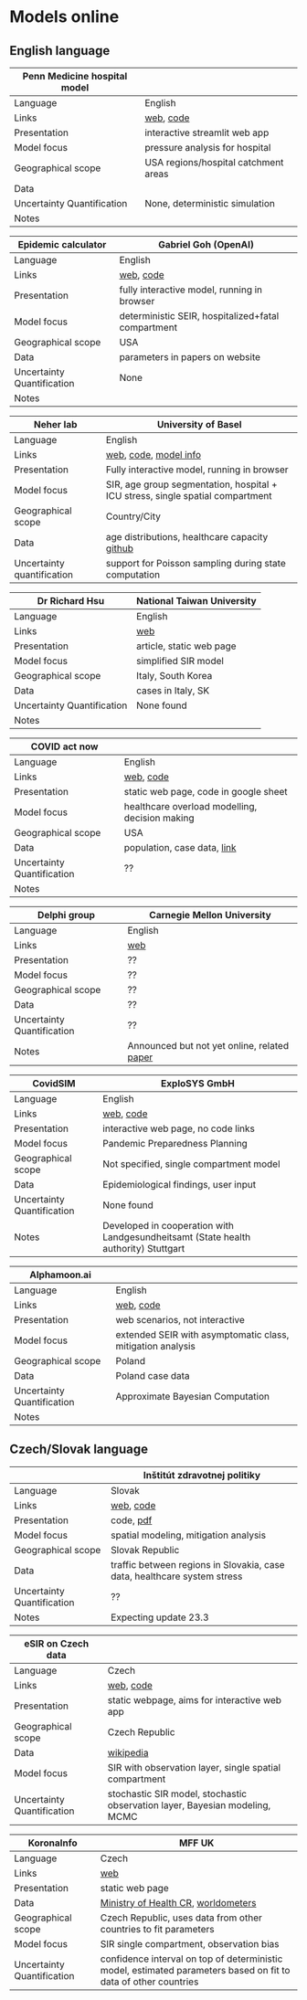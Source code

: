 # Models online

## English language

| Penn Medicine hospital model  | |
|----|----|
| Language | English |
| Links  | [web](https://penn-chime.phl.io/), [code](https://github.com/pennsignals/chime) |
| Presentation | interactive streamlit web app |
| Model focus | pressure analysis for hospital |
| Geographical scope | USA regions/hospital catchment areas |
| Data         |  |
| Uncertainty Quantification | None, deterministic simulation |
| Notes | |


| Epidemic calculator  | Gabriel Goh (OpenAI) |
|----|----|
| Language | English |
| Links  | [web](https://gabgoh.github.io/COVID/index.html), [code](https://github.com/gabgoh/epcalc) |
| Presentation | fully interactive model, running in browser |
| Model focus | deterministic SEIR, hospitalized+fatal compartment |
| Geographical scope | USA |
| Data         | parameters in papers on website |
| Uncertainty Quantification | None |
| Notes | |


| Neher lab | University of Basel |
| ------ | ----- |
| Language | English |
| Links | [web](https://neherlab.org/covid19), [code](https://github.com/neherlab/covid19_scenarios), [model info](https://neherlab.org/covid19/about)|
| Presentation | Fully interactive model, running in browser |
| Model focus  | SIR, age group segmentation, hospital + ICU stress, single spatial compartment |
| Geographical scope | Country/City |
| Data | age distributions, healthcare capacity [github](https://github.com/neherlab/covid19_scenarios_data) |
| Uncertainty quantification | support for Poisson sampling during state computation |


| Dr Richard Hsu | National Taiwan University |
|----|----|
| Language | English |
| Links  | [web](https://geneonline.news/en/2020/03/14/prediction-of-the-covid-19-outbreak-in-south-korea-and-italy/) |
| Presentation | article, static web page|
| Model focus | simplified SIR model |
| Geographical scope | Italy, South Korea |
| Data         | cases in Italy, SK|
| Uncertainty Quantification | None found |
| Notes | |


| COVID act now | |
|----|----|
| Language | English |
| Links  | [web](https://covidactnow.org/), [code](https://docs.google.com/spreadsheets/d/1YEj4Vr6lG1jQ1R3LG6frijJYNynKcgTjzo2n0FsBwZA/edit#gid=1579455912) |
| Presentation | static web page, code in google sheet |
| Model focus | healthcare overload modelling, decision making |
| Geographical scope | USA |
| Data         |  population, case data, [link](https://docs.google.com/spreadsheets/d/1YEj4Vr6lG1jQ1R3LG6frijJYNynKcgTjzo2n0FsBwZA/edit#gid=1583111774) |
| Uncertainty Quantification | ?? |
| Notes | |


| Delphi group | Carnegie Mellon University |
|----|----|
| Language | English |
| Links  | [web](https://delphi.cmu.edu/) |
| Presentation | ?? |
| Model focus | ?? |
| Geographical scope | ?? |
| Data         | ?? |
| Uncertainty Quantification | ?? |
| Notes | Announced but not yet online, related [paper](https://delphi.cmu.edu/files/brooks2015.pdf)|

| CovidSIM  | ExploSYS GmbH |
|----|----|
| Language | English |
| Links  | [web](http://covidsim.eu/), [code](https://gitlab.com/exploratory-systems/covidsim/) |
| Presentation | interactive web page, no code links |
| Model focus | Pandemic Preparedness Planning |
| Geographical scope | Not specified, single compartment model |
| Data         | Epidemiological findings, user input |
| Uncertainty Quantification | None found |
| Notes | Developed in cooperation with Landgesundheitsamt (State health authority) Stuttgart |


| Alphamoon.ai  | |
|----|----|
| Language | English |
| Links  | [web](https://alphamoon.ai/blog/2020/03/24/how-to-predict-the-future-of-sars-cov-2-pandemic/), [code]() |
| Presentation | web scenarios, not interactive |
| Model focus | extended SEIR with asymptomatic class, mitigation analysis |
| Geographical scope | Poland |
| Data         | Poland case data |
| Uncertainty Quantification | Approximate Bayesian Computation  |
| Notes | |

## Czech/Slovak language


|   | Inštitút zdravotnej politiky |
|----|----|
| Language | Slovak |
| Links  | [web](https://izp.sk/covid-19/), [code](https://github.com/institute-of-health-policies-sk/SIRmodel_COVID-19) |
| Presentation | code, [pdf](https://izp.sk/wp-content/uploads/2020/03/predikcia_koronavirus_17.3.2020_2.pdf) |
| Model focus | spatial modeling, mitigation analysis |
| Geographical scope | Slovak Republic |
| Data         | traffic between regions in Slovakia, case data, healthcare system stress |
| Uncertainty Quantification | ??  |
| Notes | Expecting update 23.3 |


| eSIR on Czech data ||
|----|----|
| Language | Czech |
| Links  | [web](https://htmlpreview.github.io/?https://github.com/smyckaj/Covid19/blob/master/eSIR.html), [code](https://github.com/smyckaj/Covid19) |
| Presentation | static webpage, aims for interactive web app |
| Geographical scope | Czech Republic |
| Data         | [wikipedia](https://cs.wikipedia.org/wiki/Pandemie_COVID-19_v_%C4%8Cesku) |
| Model focus | SIR with observation layer, single spatial compartment  |
| Uncertainty Quantification | stochastic SIR model, stochastic observation layer, Bayesian modeling, MCMC |


| KoronaInfo | MFF UK |
|----|----|
| Language | Czech |
| Links  | [web](https://koronainfo.cz/Predictions) |
| Presentation | static web page |
| Data         | [Ministry of Health CR](https://onemocneni-aktualne.mzcr.cz/covid-19), [worldometers](https://www.worldometers.info/coronavirus/) |
| Geographical scope | Czech Republic, uses data from other countries to fit parameters |
| Model focus | SIR single compartment, observation bias |
| Uncertainty Quantification | confidence interval on top of deterministic model, estimated parameters based on fit to data of other countries |
